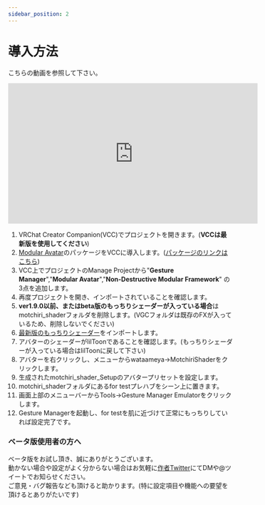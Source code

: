 ```yaml
---
sidebar_position: 2
---
```

# 導入方法
こちらの動画を参照して下さい。

<iframe width="560" height="315" src="https://www.youtube.com/embed/BnpupxYl1XA?si=242cx5mi2yY1-sgL" title="YouTube video player" frameBorder="0" allow="accelerometer; autoplay; clipboard-write; encrypted-media; gyroscope; picture-in-picture; web-share" allowFullScreen></iframe>

1. VRChat Creator Companion(VCC)でプロジェクトを開きます。(**VCCは最新版を使用してください**)  
2. [Modular Avatar](https://modular-avatar.nadena.dev/ja/)のパッケージをVCCに導入します。([パッケージのリンクはこちら](vcc://vpm/addRepo?url=https://vpm.nadena.dev/vpm.json))  
3. VCC上でプロジェクトのManage Projectから"**Gesture Manager**","**Modular Avatar**","**Non-Destructive Modular Framework**" の3点を追加します。  
4. 再度プロジェクトを開き、インポートされていることを確認します。
5. **ver1.9.0以前、またはbeta版のもっちりシェーダーが入っている場合**はmotchiri_shaderフォルダを削除します。(VGCフォルダは既存のFXが入っているため、削除しないでください)   
6. [最新版のもっちりシェーダー](https://wataame89.booth.pm/items/4108136)をインポートします。
7. アバターのシェーダーがlilToonであることを確認します。(もっちりシェーダーが入っている場合はlilToonに戻して下さい)  
8. アバターを右クリックし、メニューからwataameya→MotchiriShaderをクリックします。  
9. 生成されたmotchiri_shader_Setupのアバタープリセットを設定します。  
10. motchiri_shaderフォルダにあるfor testプレハブをシーン上に置きます。
11. 画面上部のメニューバーからTools→Gesture Manager Emulatorをクリックします。  
12. Gesture Managerを起動し、for testを肌に近づけて正常にもっちりしていれば設定完了です。  

### ベータ版使用者の方へ
ベータ版をお試し頂き、誠にありがとうございます。  
動かない場合や設定がよく分からない場合はお気軽に[作者Twitter](https://twitter.com/wataameya_vr)にてDMや@ツイートでお知らせください。  
ご意見・バグ報告なども頂けると助かります。(特に設定項目や機能への要望を頂けるとありがたいです)

<!-- もっちりシェーダーを設定済みのアバターを設定したい場合は[こちらを参考にもっちりシェーダーを外してから設定して下さい。](https://wataame89.github.io/documents-marshmallowPB/trouble) -->

<!-- 
こちらの動画を参照して下さい。

<iframe width="560" height="315" src="https://www.youtube.com/embed/17p4SnL1kus?si=og9SA6Ef8Rwkg3_-" title="YouTube video player" frameBorder="0" allow="accelerometer; autoplay; clipboard-write; encrypted-media; gyroscope; picture-in-picture; web-share" allowFullScreen></iframe>

1. VRChat Creator Companion(VCC)でプロジェクトを開きます。(**VCCは最新版を使用してください**)  
2. [Modular Avatar](https://modular-avatar.nadena.dev/ja/)のパッケージをVCCに導入します。([パッケージのリンクはこちら](vcc://vpm/addRepo?url=https://vpm.nadena.dev/vpm.json))  
3. VCC上でプロジェクトのManage Projectから"**Gesture Manager**","**Modular Avatar**","**Non-Destructive Modular Framework**" の3点を追加します。  
4. 再度プロジェクトを開き、インポートされていることを確認します。
5. **ver1.7.0以前、またはbeta版のましゅまろPBが入っている場合**は「marshmallow_PB/Setup/FX」内の生成済みFXを移動し、marshmallow_PBフォルダを削除します。(削除しない場合、エラーが発生します)   
6. [最新版のましゅまろPB](https://wataame89.booth.pm/items/4511536)をインポートします。  
7. アバターを右クリックし、メニューからwataameya→MarshmallowPBをクリックします。  
8. 生成されたmarshmallow_PB_Setupのアバタープリセットを設定します。  
9. 画面上部のメニューバーからTools→Gesture Manager Emulatorをクリックします。  
9. Gesture Managerを起動し、正常に動いていれば設定完了です。  

ましゅまろPBを設定済みのアバターを設定したい場合は[こちらを参考にましゅまろPBを外してから設定して下さい。](https://wataame89.github.io/documents-marshmallowPB/trouble)

### 非対応アバターに設定したい場合
こちらの動画を参照してください。

<iframe width="560" height="315" src="https://www.youtube.com/embed/BYJZBUt0f_w?si=W9nI2fAhSIp5ubg8" title="YouTube video player" frameBorder="0" allow="accelerometer; autoplay; clipboard-write; encrypted-media; gyroscope; picture-in-picture; web-share" allowFullScreen></iframe>

1. アバターを右クリックし、メニューからwataameya→MarshmallowPBをクリックします。  
2. 生成されたmarshmallow_PB_Setupをプリセット無しのまま、胸ボーンを設定します。動画ではオンのままですが、胸のPBはオフにすることが推奨されます。  
3. marshmallow_PB_Setup以下の"For Unsupported Avatar/marshmallow_PB_L"をオンにします。
4. 緑色のカプセルコライダーの位置を確認します。見えない場合はScene上部のGizmosをクリックしてください。
5. カプセルコライダーをアバターの左胸部分に移動・スケール調整します。目安としては、下図の真横から見たときに胸のカーブ(赤線部分)にピボット部分(XYZ方向に動かす部分)の中心が位置するように設定してください。  
6. カプセルコライダーの部分が胸に収まるようにスケールを変更します。
7. Gesture Managerを起動し、正常に動いていれば設定完了です。  
(起動時は若干カプセルコライダーの位置が変わりますが、正常な動作ですので問題ありません)

<img
  src={require('/img/hitaioou2.png').default}
  alt="hitaioou"
  style={{ width: '450px' }}
/>


### Modular Avatarを使用しない方法(旧方式)
:::caution
アバターとFXレイヤーを複製して設定しているため、現在は非推奨です。  
特別な理由が無い場合は新方式を使用してください。
:::

こちらの動画を参照して下さい。

<iframe width="280" height="158" src="https://www.youtube.com/embed/739tyxA7PKo?si=FkVczSvkKsqLBcV9" title="YouTube video player" frameBorder="0" allow="accelerometer; autoplay; clipboard-write; encrypted-media; gyroscope; picture-in-picture; web-share" allowFullScreen></iframe>


動作確認に専用のコンポーネント(Gesture Manager)を使用するため、VRChat Creator Companion(VCC)にのみ対応しています。  
(非推奨ですが、動作確認をVRChatでするのであればVCCでなくても正常に動作します)

[旧方式の説明書はこちら](https://docs.google.com/document/d/1dvbHSSSIGPoFFt5rA9RUba8309XX7bLs-4dKND2Bam0/edit?usp=sharing) -->